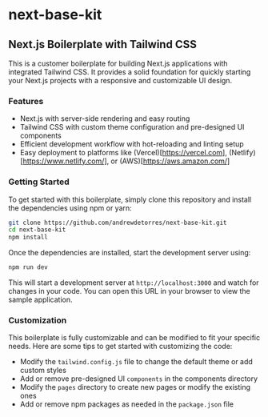 # next-base-kit

## Next.js Boilerplate with Tailwind CSS

This is a customer boilerplate for building Next.js applications with integrated Tailwind CSS. It provides a solid foundation for quickly starting your Next.js projects with a responsive and customizable UI design.

### Features

- Next.js with server-side rendering and easy routing
- Tailwind CSS with custom theme configuration and pre-designed UI components
- Efficient development workflow with hot-reloading and linting setup
- Easy deployment to platforms like (Vercel)[https://vercel.com], (Netlify)[https://www.netlify.com/], or (AWS)[https://aws.amazon.com/]

### Getting Started

To get started with this boilerplate, simply clone this repository and install the dependencies using npm or yarn:

```bash
git clone https://github.com/andrewdetorres/next-base-kit.git
cd next-base-kit
npm install
```

Once the dependencies are installed, start the development server using:

```bash
npm run dev
```

This will start a development server at `http://localhost:3000` and watch for changes in your code. You can open this URL in your browser to view the sample application.

### Customization

This boilerplate is fully customizable and can be modified to fit your specific needs. Here are some tips to get started with customizing the code:

- Modify the `tailwind.config.js` file to change the default theme or add custom styles
- Add or remove pre-designed UI `components` in the components directory
- Modify the `pages` directory to create new pages or modify the existing ones
- Add or remove npm packages as needed in the `package.json` file
